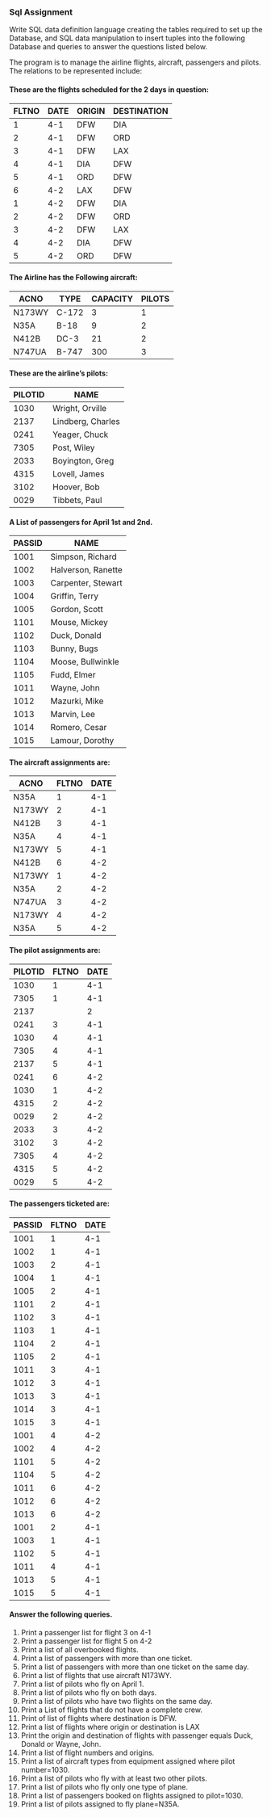 ### Sql Assignment

Write SQL data definition language creating the tables required to set up the Database, and SQL data manipulation to insert tuples into the following Database and queries to answer the questions listed below. 

The program is to manage the airline flights, aircraft, passengers and pilots. The relations to be represented include: 

#### These are the flights scheduled for the 2 days in question:

|FLTNO	|	DATE	|	ORIGIN	|	DESTINATION |
|-------|-------|---------|-------------|
|1	|	4-1	|	DFW	|	DIA |
|2	|	4-1	|	DFW	|	ORD |
|3	|	4-1	|	DFW	|	LAX  |
|4	|	4-1	|	DIA	|	DFW |
|5	|	4-1	|	ORD	|	DFW |
|6	|	4-2	|	LAX	|	DFW |
|1	|	4-2	|	DFW	|	DIA |
|2	|	4-2	|	DFW	|	ORD |
|3	|	4-2	|	DFW	|	LAX |
|4	|	4-2	|	DIA	|	DFW |
|5	|	4-2	|	ORD	|	DFW |

#### The Airline has the Following aircraft:

|ACNO	|	TYPE	|	CAPACITY	|	PILOTS|
|-------|-------|---------|-------------|
|N173WY	|	C-172	|	3	|		1|
|N35A	|	B-18	|	9		|	2|
|N412B	|	DC-3	|	21	|		2|
|N747UA	|	B-747	|	300	|		3|

#### These are the airline’s pilots:

|PILOTID|		NAME|
|---------|-------------|
|1030	|	Wright, Orville|
|2137	|	Lindberg, Charles|
|0241	|	Yeager, Chuck|
|7305	|	Post, Wiley|
|2033	|	Boyington, Greg|
|4315	|	Lovell, James|
|3102	|	Hoover, Bob|
|0029	|	Tibbets, Paul|

#### A List of passengers for April 1st and 2nd. 

|PASSID	|	NAME|
|---------|-------------|
|1001	|	Simpson, Richard|
|1002	|	Halverson, Ranette|
|1003	|	Carpenter, Stewart|
|1004	|	Griffin, Terry|
|1005	|	Gordon, Scott|
|1101	|	Mouse, Mickey|
|1102	|	Duck, Donald|
|1103	|	Bunny, Bugs|
|1104	|	Moose, Bullwinkle|
|1105	|	Fudd, Elmer|
|1011 |		Wayne, John|
|1012	|	Mazurki, Mike|
|1013	|	Marvin, Lee|
|1014	|	Romero, Cesar|
|1015	|	Lamour, Dorothy |

#### The aircraft assignments are:

|ACNO	|	FLTNO	|	DATE|
|-------|---------|-------------|
|N35A	|	1	|	4-1 |
|N173WY	|	2	|	4-1 |
|N412B	|	3	|	4-1 |
|N35A	|	4	|	4-1 |
|N173WY	|	5	|	4-1 |
|N412B	|	6	|	4-2 |
|N173WY	|	1	|	4-2 |
|N35A	|	2	|	4-2 |
|N747UA	|	3	|	4-2 |
|N173WY	|	4	|	4-2 |
|N35A	|	5	|	4-2 |

#### The pilot assignments are:

|PILOTID	|	FLTNO	|	DATE|
|-------|---------|-------------|
|1030	|	1	|	4-1 |
|7305	|	1	|	4-1 |
|2137|	|	2	|	4-1 |
|0241	|	3	|	4-1 |
|1030	|	4	|	4-1 |
|7305	|	4	|	4-1 |
|2137	|	5	|	4-1 |
|0241	|	6	|	4-2 |
|1030	|	1	|	4-2 |
|4315	|	2	|	4-2 |
|0029	|	2	|	4-2 |
|2033	|	3	|	4-2 |
|3102	|	3	|	4-2 |
|7305	|	4	|	4-2 |
|4315	|	5	|	4-2 |
|0029	|	5	|	4-2 |


#### The passengers ticketed are:

|PASSID	|	FLTNO	|	DATE|
|-------|---------|-------------|
|1001	|	1	|	4-1 |
|1002	|	1	|	4-1 |
|1003	|	2	|	4-1 |
|1004	|	1	|	4-1 |
|1005	|	2	|	4-1 |
|1101	|	2	|	4-1 |
|1102	|	3	|	4-1 |
|1103	|	1	|	4-1 |
|1104	|	2	|	4-1 |
|1105	|	2	|	4-1 |
|1011	|	3	|	4-1 |
|1012	|	3	|	4-1 |
|1013	|	3	|	4-1 |
|1014	|	3	|	4-1 |
|1015	|	3	|	4-1 |
|1001	|	4	|	4-2 |
|1002	|	4	|	4-2 |
|1101	|	5	|	4-2 |
|1104	|	5	|	4-2 |
|1011	|	6	|	4-2 |
|1012	|	6	|	4-2 |
|1013	|	6	|	4-2 |
|1001	|	2	|	4-1 |
|1003	|	1	|	4-1 |
|1102	|	5	|	4-1 |
|1011	|	4	|	4-1 |
|1013	|	5	|	4-1 |
|1015	|	5	|	4-1 |

#### Answer the following queries.

1. Print a passenger list for flight 3 on 4-1
2. Print a passenger list for flight 5 on 4-2
3. Print a list of all overbooked flights.
4. Print a list of passengers with more than one ticket.
5. Print a list of passengers with more than one ticket on the same day.
6. Print a list of flights that use aircraft N173WY.
7. Print a list of pilots who fly on April 1.
8. Print a list of pilots who fly on both days.
9. Print a list of pilots who have two flights on the same day.
10. Print a List of flights that do not have a complete crew.
11. Print of list of flights where destination is DFW.
12. Print a list of flights where origin or destination is LAX
13. Print the origin and destination of flights with passenger equals Duck, Donald or Wayne, John.
14. Print a list of flight numbers and origins.
15. Print a list of aircraft types from equipment assigned where pilot number=1030.
16. Print a list of pilots who fly with at least two other pilots. 
17. Print a list of pilots who fly only one type of plane.
18. Print a list of passengers booked on flights assigned to pilot=1030.
19. Print a list of pilots assigned to fly plane=N35A.

